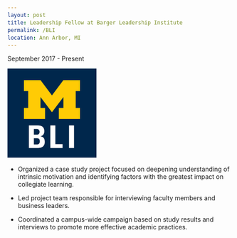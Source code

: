 ```yaml
---
layout: post
title: Leadership Fellow at Barger Leadership Institute
permalink: /BLI
location: Ann Arbor, MI
---
```


September 2017 - Present

![img](https://raw.githubusercontent.com/bencampa/ben_site/master/images/BLI.png)

- Organized a case study project focused on deepening understanding of intrinsic motivation and identifying factors with the greatest impact on collegiate learning.

- Led project team responsible for interviewing faculty members and business leaders.

- Coordinated a campus-wide campaign based on study results and interviews to promote more effective academic practices.
